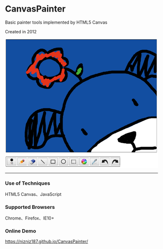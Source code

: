 # CanvasPainter
Basic painter tools implemented by HTML5 Canvas

Created in 2012

![img](https://github.com/nizniz187/CanvasPainter/blob/master/demo.png)

---

### Use of Techniques
HTML5 Canvas、JavaScript
### Supported Browsers
Chrome、Firefox、IE10+
### Online Demo
https://nizniz187.github.io/CanvasPainter/
